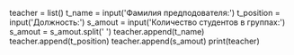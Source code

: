 teacher = list()
t_name = input('Фамилия предподователя:')
t_position = input('Должность:')
s_amout = input('Количество студентов в группах:')
s_amout = s_amout.split(' ')
teacher.append(t_name)
teacher.append(t_position)
teacher.append(s_amout)
print(teacher)

